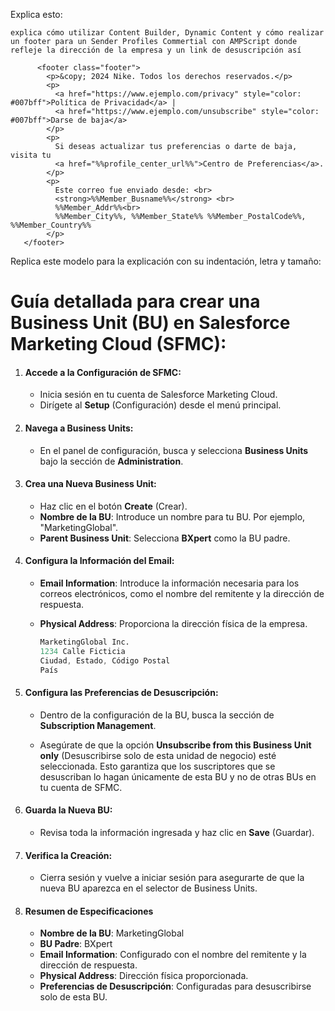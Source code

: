 Explica esto:

```
explica cómo utilizar Content Builder, Dynamic Content y cómo realizar un footer para un Sender Profiles Commertial con AMPScript donde refleje la dirección de la empresa y un link de desuscripción así 

      <footer class="footer">
        <p>&copy; 2024 Nike. Todos los derechos reservados.</p>
        <p>
          <a href="https://www.ejemplo.com/privacy" style="color: #007bff">Política de Privacidad</a> |
          <a href="https://www.ejemplo.com/unsubscribe" style="color: #007bff">Darse de baja</a>
        </p>
        <p>
          Si deseas actualizar tus preferencias o darte de baja, visita tu
          <a href="%%profile_center_url%%">Centro de Preferencias</a>.
        </p>
        <p>
          Este correo fue enviado desde: <br>
          <strong>%%Member_Busname%%</strong> <br>
          %%Member_Addr%%<br>
          %%Member_City%%, %%Member_State%% %%Member_PostalCode%%, %%Member_Country%%
        </p>
   </footer>
```

Replica este modelo para la explicación con su indentación, letra y tamaño:

# Guía detallada para crear una Business Unit (BU) en Salesforce Marketing Cloud (SFMC):

1. #### **Accede a la Configuración de SFMC**:

   - Inicia sesión en tu cuenta de Salesforce Marketing Cloud.
   - Dirígete al **Setup** (Configuración) desde el menú principal.

2. #### **Navega a Business Units**:

   - En el panel de configuración, busca y selecciona **Business Units** bajo la sección de **Administration**.

3. #### **Crea una Nueva Business Unit**:

   - Haz clic en el botón **Create** (Crear).
   - **Nombre de la BU**: Introduce un nombre para tu BU. Por ejemplo, "MarketingGlobal".
   - **Parent Business Unit**: Selecciona **BXpert** como la BU padre.

4. #### **Configura la Información del Email**:

   - **Email Information**: Introduce la información necesaria para los correos electrónicos, como el nombre del remitente y la dirección de respuesta.
   - **Physical Address**: Proporciona la dirección física de la empresa.

     ```s
     MarketingGlobal Inc.
     1234 Calle Ficticia
     Ciudad, Estado, Código Postal
     País
     ```

5. #### **Configura las Preferencias de Desuscripción**:

   - Dentro de la configuración de la BU, busca la sección de **Subscription Management**.

   - Asegúrate de que la opción **Unsubscribe from this Business Unit only** (Desuscribirse solo de esta unidad de negocio) esté seleccionada. Esto garantiza que los suscriptores que se desuscriban lo hagan únicamente de esta BU y no de otras BUs en tu cuenta de SFMC.

6. #### **Guarda la Nueva BU**:

   - Revisa toda la información ingresada y haz clic en **Save** (Guardar).

7. #### **Verifica la Creación**:

   - Cierra sesión y vuelve a iniciar sesión para asegurarte de que la nueva BU aparezca en el selector de Business Units.

8. #### Resumen de Especificaciones

   - **Nombre de la BU**: MarketingGlobal
   - **BU Padre**: BXpert
   - **Email Information**: Configurado con el nombre del remitente y la dirección de respuesta.
   - **Physical Address**: Dirección física proporcionada.
   - **Preferencias de Desuscripción**: Configuradas para desuscribirse solo de esta BU.
